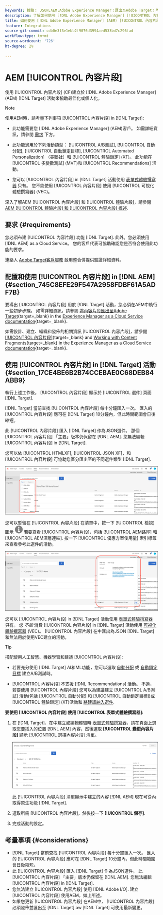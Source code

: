 ```yaml
---
keywords: 體驗； JSON;AEM;Adobe Experience Manager；匯出至Adobe Target；內容片段；片段；CF;CF
description: 了解如何使用 [!DNL Adobe Experience Manager] [!UICONTROL 內容片段] in [!DNL Adobe Target] 活動。
title: 如何使用 [!DNL Adobe Experience Manager] (AEM) [!UICONTROL 內容片段]?
feature: Integrations
source-git-commit: cdb0e3f3e1ebb2f9076d3994aed533bd7c296fad
workflow-type: tm+mt
source-wordcount: '726'
ht-degree: 2%

---
```


# AEM [!UICONTROL 內容片段]

使用 [!UICONTROL 內容片段] (CF)建立於 [!DNL Adobe Experience Manager] (AEM) [!DNL Target] 活動來協助最佳化或個人化。

>[!NOTE]
>
>使用AEM時，請考量下列事項 [!UICONTROL 內容片段] in [!DNL Target]:
> 
>* 此功能需要您 [!DNL Adobe Experience Manager] (AEM)客戶。 如需詳細資訊，請參閱 [需求](#section_AE6F0971E1574B3AA324003599B96E5A) 下方。
>
>* 此功能適用於下列活動類型： [!UICONTROL A/B測試], [!UICONTROL 自動分配], [!UICONTROL 自動鎖定目標], [!UICONTROL Automated Personalization] （美聯社）和 [!UICONTROL 體驗鎖定] (XT)。 此功能在 [!UICONTROL 多變數測試] (MVT)和 [!UICONTROL Recommendations] 活動。
>
>* 您可以 [!UICONTROL 內容片段] in [!DNL Target] 活動使用 [表單式體驗撰寫器](/help/main/c-experiences/form-experience-composer.md) 只有。 您不能使用 [!UICONTROL 內容片段] 使用 [!UICONTROL 可視化體驗撰寫器] (VEC)。


深入了解AEM [!UICONTROL 內容片段] 和 [!UICONTROL 體驗片段]，請參閱 [AEM [!UICONTROL 體驗片段] 和 [!UICONTROL 內容片段] 概述](/help/main/c-integrating-target-with-mac/aem/aem-experience-and-content-fragments.md).

## 要求 {#requirements}

您必須布建 [!UICONTROL 內容片段] 功能 [!DNL Target]. 此外，您必須使用 [!DNL AEM] as a Cloud Service。 您的客戶代表可協助確認您是否符合使用此功能的要求。

連絡人 [Adobe Target客戶服務](/help/main/cmp-resources-and-contact-information.md#reference_ACA3391A00EF467B87930A450050077C) 啟用整合併提供驗證詳細資料。

## 配置和使用 [!UICONTROL 內容片段] in [!DNL AEM] {#section_745C8EFE29F547A2958FDBF61A5ADF7B}

要導出 [!UICONTROL 內容片段] 用於 [!DNL Target] 活動，您必須在AEM中執行一些初步步驟。 如需詳細資訊，請參閱 [將內容片段匯出至Adobe Target](https://experienceleague.adobe.com/docs/experience-manager-cloud-service/content/sites/integrations/content-fragments-target.html){target=_blank} in the [Experience Manager as a Cloud Service documentation](https://experienceleague.adobe.com/docs/experience-manager-cloud-service/content/home.html){target=_blank}.

如需設計、建立、組織和發佈的相關資訊 [!UICONTROL 內容片段]，請參閱 [[!UICONTROL 內容片段]](https://experienceleague.adobe.com/docs/experience-manager-cloud-service/content/sites/authoring/fundamentals/content-fragments.html?lang=en){target=_blank} and [Working with Content Fragments](https://experienceleague.adobe.com/docs/experience-manager-cloud-service/content/sites/administering/content-fragments/content-fragments.html){target=_blank} in the [Experience Manager as a Cloud Service documentation](https://experienceleague.adobe.com/docs/experience-manager-cloud-service/content/home.html){target=_blank}.

## 使用 [!UICONTROL 內容片段] in [!DNL Target] 活動 {#section_17CE4BE6B2B74CCEBAE0C68DEB84ABB9}

執行上述工作後， [!UICONTROL 內容片段] 顯示於 [!UICONTROL 選件] 頁面 [!DNL Target].

[!DNL Target] 當前查找 [!UICONTROL 內容片段] 每十分鐘匯入一次。 匯入的 [!UICONTROL 內容片段] 應可在 [!DNL Target] 10分鐘內，但此時間範圍會日後縮短。

此 [!UICONTROL 內容片段] 匯入 [!DNL Target] 作為JSON選件。 那個 [!UICONTROL 內容片段] 「主要」版本仍保留在 [!DNL AEM]. 您無法編輯 [!UICONTROL 內容片段] in [!DNL Target].

您可以依 [!UICONTROL HTMLXF], [!UICONTROL JSON XF]，和 [!UICONTROL 內容片段] 可協助您區分匯出至的不同選件類型 [!DNL Target].

![依內容片段類型篩選：HTML或JSON（在Target UI中）](/help/main/c-integrating-target-with-mac/aem/assets/fragment-types.png)

您可以暫留在 [!UICONTROL 內容片段] 在清單中，按一下 [!UICONTROL 檢視] 圖示 ![資訊圖示](/help/main/c-integrating-target-with-mac/aem/assets/icon-info.png) 若要查看 [!UICONTROL 內容片段]，包括 [!UICONTROL AEM路徑] 和 [!UICONTROL AEM深層連結]. 按一下 [!UICONTROL 優惠方案使用量] 索引標籤來查看參考此選件的活動。

![內容片段資訊快顯視窗](/help/main/c-integrating-target-with-mac/aem/assets/cf-info-popup.png)

您可以 [!UICONTROL 內容片段] in [!DNL Target] 活動使用 [表單式體驗撰寫器](/help/main/c-experiences/form-experience-composer.md) 只有。 您 *不能* 消費 [!UICONTROL 內容片段] in [!DNL Target] 活動使用 [可視化體驗撰寫器](/help/main/c-experiences/c-visual-experience-composer/visual-experience-composer.md) (VEC)。 [!UICONTROL 內容片段] 在中匯出為JSON [!DNL Target] 和無法用於使用VEC建立的活動。

>[!TIP]
>
>搭配使用人工智慧、機器學習和建議 [!UICONTROL 內容片段]:
>
>* 若要充分使用 [!DNL Target] AI和ML功能，您可以選取 [自動分配](/help/main/c-activities/automated-traffic-allocation/automated-traffic-allocation.md#concept_A1407678796B4C569E94CBA8A9F7F5D4) 或 [自動鎖定目標](/help/main/c-activities/auto-target/auto-target-to-optimize.md) 建立A/B測試時。
>
>* [!UICONTROL 內容片段] 不支援 [!DNL Recommendations] 活動。 不過，若要使用 [!UICONTROL 內容片段] 您可以為建議建立 [!UICONTROL A/B測試] 活動(包括 [!UICONTROL 自動分配] 和 [!UICONTROL 自動鎖定目標])或 [!UICONTROL 體驗鎖定] (XT)活動和 [將建議納入選件](/help/main/c-recommendations/recommendations-as-an-offer.md).


**要使用 [!UICONTROL 內容片段] 使用 [!UICONTROL 表單式體驗撰寫器]:**

1. 在 [!DNL Target]，在中建立或編輯體驗時 [表單式體驗撰寫器](/help/main/c-experiences/form-experience-composer.md#task_FAC842A6535045B68B4C1AD3E657E56E)，請在頁面上選取您要插入的位置 [!DNL AEM] 內容，然後選取 **[!UICONTROL 變更內容片段]** 顯示 [!UICONTROL 選擇內容片段] 清單。

   ![content_fragment_list影像](/help/main/c-integrating-target-with-mac/aem/assets/choose-content-fragment.png)

   此 [!UICONTROL 內容片段] 清單顯示中建立的內容 [!DNL AEM] 現在可從內取得原生功能 [!DNL Target].

1. 選取所需 [!UICONTROL 內容片段]，然後按一下 **[!UICONTROL 儲存]**.
1. 完成活動的設定。

## 考量事項 {#considerations}

* [!DNL Target] 當前查找 [!UICONTROL 內容片段] 每十分鐘匯入一次。 匯入的 [!UICONTROL 內容片段] 應可在 [!DNL Target] 10分鐘內，但此時間範圍會日後縮短。
* 此 [!UICONTROL 內容片段] 匯入 [!DNL Target] 作為JSON選件。 此 [!UICONTROL 內容片段] 「主要」版本仍保留在 [!DNL AEM]. 您無法編輯 [!UICONTROL 內容片段] in [!DNL Target].
* 您無法建立 [!UICONTROL 內容片段] 使用 [!DNL Adobe I/O]. 建立 [!UICONTROL 內容片段] 使用AEM，如上所述。
* 如果您更新 [!UICONTROL 內容片段] 在AEM中， [!UICONTROL 內容片段] 必須發佈並匯出至 [!DNL Target] aw [!DNL Target] 可使用最新變更。